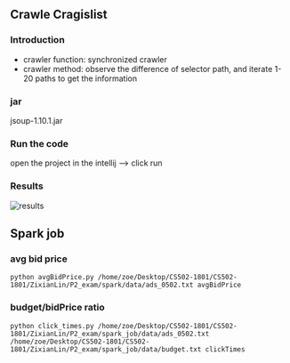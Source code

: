 ## Crawle Cragislist

### Introduction
* crawler function: synchronized crawler 
* crawler method: observe the difference of selector path, and iterate 1-20 paths to get the information 

### jar
jsoup-1.10.1.jar

### Run the code
open the project in the intellij --> click run

### Results
![results](https://github.com/zhewangjoe/CS502-1801/blob/zixianlin/ZixianLin/P2_exam/rentCrawler%20results.PNG)

## Spark job

### avg bid price

    python avgBidPrice.py /home/zoe/Desktop/CS502-1801/CS502-1801/ZixianLin/P2_exam/spark/data/ads_0502.txt avgBidPrice


### budget/bidPrice ratio

    python click_times.py /home/zoe/Desktop/CS502-1801/CS502-1801/ZixianLin/P2_exam/spark_job/data/ads_0502.txt /home/zoe/Desktop/CS502-1801/CS502-1801/ZixianLin/P2_exam/spark_job/data/budget.txt clickTimes

